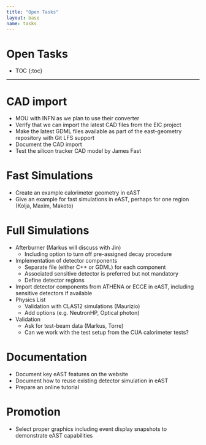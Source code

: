 ```yaml
---
title: "Open Tasks"
layout: base
name: tasks
---
```


<h1> Open Tasks</h1>

* TOC
{:toc}

---

# CAD import

* MOU with INFN as we plan to use their converter
* Verify that we can import the latest CAD files from the EIC project
* Make the latest GDML files available as part of the east-geometry repository with Git LFS support
* Document the CAD import
* Test the silicon tracker CAD model by James Fast

# Fast Simulations

* Create an example calorimeter geometry in eAST
* Give an example for fast simulations in eAST, perhaps for one region (Kolja, Maxim, Makoto)

# Full Simulations

* Afterburner (Markus will discuss with Jin)
  * Including option to turn off pre-assigned decay procedure
* Implementation of detector components
  * Separate file (either C++ or GDML) for each component
  * Associated sensitive detector is preferred but not mandatory
  * Define detector regions
* Import detector components from ATHENA or ECCE in eAST, including sensitive detectors if available
* Physics List
  * Validation with CLAS12 simulations (Maurizio)
  * Add options (e.g. NeutronHP, Optical photon)
* Validation
  * Ask for test-beam data (Markus, Torre)
  * Can we work with the test setup from the CUA calorimeter tests?

# Documentation

* Document key eAST features on the website
* Document how to reuse existing detector simulation in eAST
* Prepare an online tutorial

# Promotion

* Select proper graphics including event display snapshots to demonstrate eAST capabilities
